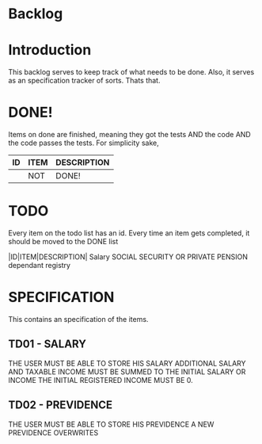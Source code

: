 # Backlog
# Introduction

This backlog serves to keep track of what needs to be done. Also, it serves as an specification tracker of sorts.
Thats that.

# DONE!
Items on done are finished, meaning they got the tests AND the code AND the code passes the tests. For simplicity sake, 

|ID|ITEM|DESCRIPTION|
|--|----|-----------|
|  | NOT| DONE!     |


# TODO
Every item on the todo list has an id. Every time an item gets completed, it should be moved to the DONE list

|ID|ITEM|DESCRIPTION|
Salary
SOCIAL SECURITY OR PRIVATE PENSION
dependant registry

# SPECIFICATION
This contains an specification of the items.

## TD01 - SALARY
THE USER MUST BE ABLE TO STORE HIS SALARY
ADDITIONAL SALARY AND TAXABLE INCOME MUST BE SUMMED TO THE INITIAL SALARY OR INCOME
THE INITIAL REGISTERED INCOME MUST BE 0. 

## TD02 - PREVIDENCE
THE USER MUST BE ABLE TO STORE HIS PREVIDENCE
A NEW PREVIDENCE OVERWRITES